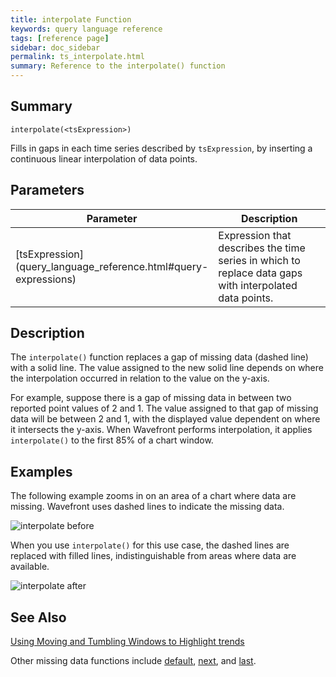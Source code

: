 ```yaml
---
title: interpolate Function
keywords: query language reference
tags: [reference page]
sidebar: doc_sidebar
permalink: ts_interpolate.html
summary: Reference to the interpolate() function
---
```

## Summary
```
interpolate(<tsExpression>)
```
Fills in gaps in each time series described by `tsExpression`, by inserting a continuous linear interpolation of data points.


## Parameters

<table>
<tbody>
<thead>
<tr><th width="20%">Parameter</th><th width="80%">Description</th></tr>
</thead>
<tr>
<td markdown="span"> [tsExpression](query_language_reference.html#query-expressions)</td>
<td>Expression that describes the time series in which to replace data gaps with interpolated data points. </td>
</tr>
</tbody>
</table>

## Description

The `interpolate()` function replaces a gap of missing data (dashed line) with a solid line. The value assigned to the new solid line depends on where the interpolation occurred in relation to the value on the y-axis.

For example, suppose there is a gap of missing data in between two reported point values of 2 and 1. The value assigned to that gap of missing data will be between 2 and 1, with the displayed value dependent on where it intersects the y-axis. When Wavefront performs interpolation, it applies `interpolate()` to the first 85% of a chart window.

## Examples

The following example zooms in on an area of a chart where data are missing. Wavefront uses dashed lines to indicate the missing data.

![interpolate before](images/interpolate_before.png)

When you use `interpolate()` for this use case, the dashed lines are replaced with filled lines, indistinguishable from areas where data are available.

![interpolate after](images/interpolate_after.png)


## See Also

[Using Moving and Tumbling Windows to Highlight trends](query_language_windows_trends.html)

Other missing data functions include [default](ts_default.html), [next](ts_next.html), and [last](ts_last.html).
